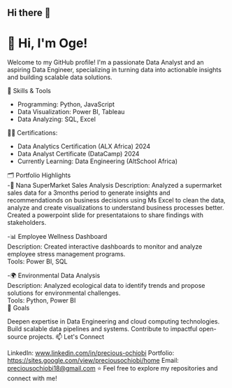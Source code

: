 ## Hi there 👋
# 👋 Hi, I'm Oge!  

Welcome to my GitHub profile! I'm a passionate Data Analyst and an aspiring Data Engineer, specializing in turning data into actionable insights and building scalable data solutions.  

🔧 Skills & Tools  
- Programming: Python, JavaScript  
- Data Visualization: Power BI, Tableau  
- Data Analyzing: SQL, Excel  

👩‍🎓 Certifications: 
  - Data Analytics Certification (ALX Africa) 2024 
  - Data Analyst Certificate (DataCamp) 2024 
  - Currently Learning: Data Engineering (AltSchool Africa)  


🗂️ Portfolio Highlights  
-🛒 Nana SuperMarket Sales Analysis
  Description: Analyzed a supermarket sales data for a 3months period to generate insights and recommendationds on business decisions using Ms Excel to clean the data, analyze and create visualizations to understand business processes better. Created a powerpoint slide for presentataions to share findings with stakeholders. 
  
-📊 Employee Wellness Dashboard  
Description: Created interactive dashboards to monitor and analyze employee stress management programs.  
Tools: Power BI, SQL  
  
-🌍 Environmental Data Analysis  
Description: Analyzed ecological data to identify trends and propose solutions for environmental challenges.  
Tools: Python, Power BI   
🎯 Goals

Deepen expertise in Data Engineering and cloud computing technologies.
Build scalable data pipelines and systems.
Contribute to impactful open-source projects.
📫 Let's Connect

LinkedIn: www.linkedin.com/in/precious-ochiobi
Portfolio: https://sites.google.com/view/preciousochiobi/home
Email: preciousochiobi18@gmail.com
⭐ Feel free to explore my repositories and connect with me!
<!--
**oge-ochiobi/oge-ochiobi** is a ✨ _special_ ✨ repository because its `README.md` (this file) appears on your GitHub profile.

Here are some ideas to get you started:

- 🔭 I’m currently working on ...
- 🌱 I’m currently learning ...
- 👯 I’m looking to collaborate on ...
- 🤔 I’m looking for help with ...
- 💬 Ask me about ...
- 📫 How to reach me: ...
- 😄 Pronouns: ...
- ⚡ Fun fact: ...
-->

